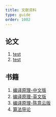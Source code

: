 ```yaml
---
title: 文献资料
type: guide
order: 1002
---
```


## 论文 
1. [test](test)
1. [test]()

## 书籍

1. [编译原理-中文版]()
1. [编译原理-英文版]()
1. [编译原理-陈意云版](http://pax91yxjs.bkt.clouddn.com/%E7%BC%96%E8%AF%91%E5%8E%9F%E7%90%86-%E9%99%88%E6%84%8F%E4%BA%91%E7%AC%AC%E4%BA%8C%E7%89%88.pdf?attname=)
1. [算法导论]()